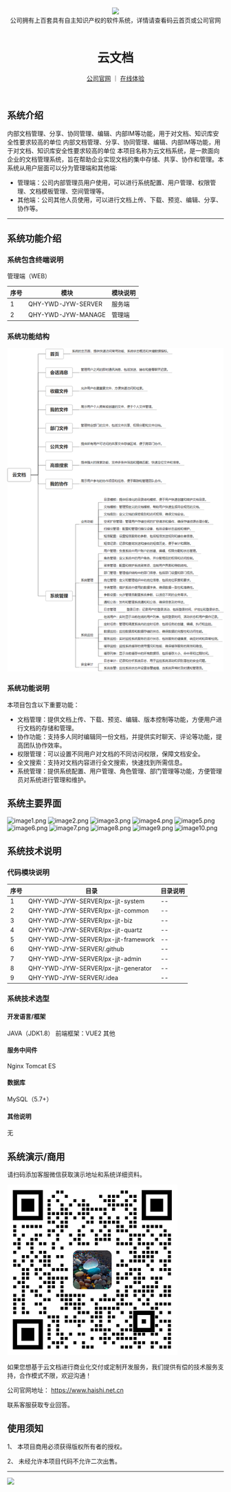 <br/>

<div align="center" >
    <img src="https://www.haishi.net.cn/img/17f49ecef80e4c6248070c401a94c032.0ff19479.png" />
<br/>
<div>公司拥有上百套具有自主知识产权的软件系统，详情请查看码云首页或公司官网</div>
</div>

<div align="center">
<br/>
<h1>云文档</h1>

<a href="https://www.haishi.net.cn/">公司官网</a> ｜ <a href="https://www.haishi.net.cn/">在线体验</a>

<br/>

</div>


## 系统介绍


内部文档管理、分享、协同管理、编辑、内部IM等功能，用于对文档、知识库安全性要求较高的单位
内部文档管理、分享、协同管理、编辑、内部IM等功能，用于对文档、知识库安全性要求较高的单位
本项目名称为云文档系统，是一款面向企业的文档管理系统，旨在帮助企业实现文档的集中存储、共享、协作和管理。本系统从用户层面可以分为管理端和其他端:
- 管理端：公司内部管理员用户使用，可以进行系统配置、用户管理、权限管理、文档模板管理、空间管理等。
- 其他端：公司其他人员使用，可以进行文档上传、下载、预览、编辑、分享、协作等。
                


<hr/>

## 系统功能介绍

### 系统包含终端说明

管理端（WEB）

| 序号 | 模块 | 模块说明 |
| --- | --- | --- |
| 1 | QHY-YWD-JYW-SERVER | 服务端 |
| 2 | QHY-YWD-JYW-MANAGE | 管理端 |

### 系统功能结构

![](./images/swdt.png)

### 系统功能说明

本项目包含以下重要功能：
- 文档管理：提供文档上传、下载、预览、编辑、版本控制等功能，方便用户进行文档的存储和管理。
- 协作功能：支持多人同时编辑同一份文档，并提供实时聊天、评论等功能，提高团队协作效率。
- 权限管理：可以设置不同用户对文档的不同访问权限，保障文档安全。
- 全文搜索：支持对文档内容进行全文搜索，快速找到所需信息。
-  系统管理：提供系统配置、用户管理、角色管理、部门管理等功能，方便管理员对系统进行管理和维护。

## 系统主要界面

![image1.png](http://codeimg.haishi.net.cn/QHY-YWD-JYW_1.png)
![image2.png](http://codeimg.haishi.net.cn/QHY-YWD-JYW_2.png)
![image3.png](http://codeimg.haishi.net.cn/QHY-YWD-JYW_3.png)
![image4.png](http://codeimg.haishi.net.cn/QHY-YWD-JYW_4.png)
![image5.png](http://codeimg.haishi.net.cn/QHY-YWD-JYW_5.png)
![image6.png](http://codeimg.haishi.net.cn/QHY-YWD-JYW_6.png)
![image7.png](http://codeimg.haishi.net.cn/QHY-YWD-JYW_7.png)
![image8.png](http://codeimg.haishi.net.cn/QHY-YWD-JYW_8.png)
![image9.png](http://codeimg.haishi.net.cn/QHY-YWD-JYW_9.png)
![image10.png](http://codeimg.haishi.net.cn/QHY-YWD-JYW_10.png)

## 系统技术说明

### 代码模块说明

| 序号 | 目录 | 目录说明 |
| --- | --- | --- |
| 1 | QHY-YWD-JYW-SERVER/px-jjt-system | -- |
| 2 | QHY-YWD-JYW-SERVER/px-jjt-common | -- |
| 3 | QHY-YWD-JYW-SERVER/px-jjt-biz | -- |
| 4 | QHY-YWD-JYW-SERVER/px-jjt-quartz | -- |
| 5 | QHY-YWD-JYW-SERVER/px-jjt-framework | -- |
| 6 | QHY-YWD-JYW-SERVER/.github | -- |
| 7 | QHY-YWD-JYW-SERVER/px-jjt-admin | -- |
| 8 | QHY-YWD-JYW-SERVER/px-jjt-generator | -- |
| 9 | QHY-YWD-JYW-SERVER/.idea | -- |

### 系统技术选型

#### 开发语言/框架

JAVA（JDK1.8）
前端框架：VUE2
其他

#### 服务中间件

Nginx
Tomcat
ES

#### 数据库

MySQL（5.7+）

#### 其他说明

无


## 系统演示/商用

请扫码添加客服微信获取演示地址和系统详细资料。

![](./images/kf.png)

如果您想基于云文档进行商业化交付或定制开发服务，我们提供有偿的技术服务支持，合作模式不限，欢迎沟通！

公司官网地址： <a href="https://www.haishi.net.cn/">https://www.haishi.net.cn</a>

联系客服获取专业回答。


## 使用须知

1、 本项目商用必须获得版权所有者的授权。

2、 未经允许本项目代码不允许二次出售。

<hr/>

![](./images/gsjj.png)